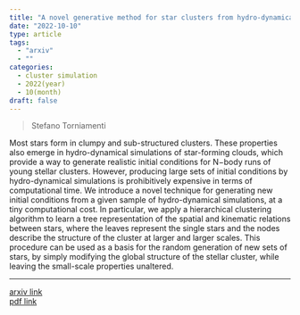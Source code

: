 ```yaml
---
title: "A novel generative method for star clusters from hydro-dynamical simulations"
date: "2022-10-10"
type: article
tags:
  - "arxiv"
  - ""
categories:
  - cluster simulation
  - 2022(year)
  - 10(month)
draft: false
---
```


>  Stefano Torniamenti

Most stars form in clumpy and sub-structured clusters. These properties also emerge in hydro-dynamical simulations of star-forming clouds, which provide a way to generate realistic initial conditions for N−body runs of young stellar clusters. However, producing large sets of initial conditions by hydro-dynamical simulations is prohibitively expensive in terms of computational time. We introduce a novel technique for generating new initial conditions from a given sample of hydro-dynamical simulations, at a tiny computational cost. In particular, we apply a hierarchical clustering algorithm to learn a tree representation of the spatial and kinematic relations between stars, where the leaves represent the single stars and the nodes describe the structure of the cluster at larger and larger scales. This procedure can be used as a basis for the random generation of new sets of stars, by simply modifying the global structure of the stellar cluster, while leaving the small-scale properties unaltered.

---

[arxiv link](https://arxiv.org/abs/2210.04848)  
[pdf link](https://arxiv.org/pdf/2210.04848)
